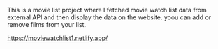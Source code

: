This is a movie list project where I fetched movie watch list data from          
external API and then display the data on the website. yoou can add or remove films from your list.                                                                                                                                                              
 
https://moviewatchlist1.netlify.app/    
